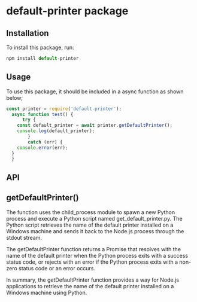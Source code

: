 # default-printer package

## Installation

To install this package, run:

```javascript
npm install default-printer
```



## Usage

To use this package, it should be included in a async function as shown below;

```javascript
const printer = require('default-printer');
  async function test() {
      try {
    const default_printer = await printer.getDefaultPrinter();
    console.log(default_printer);
        } 
        catch (err) {
    console.error(err);
  }
  }
```

  ## API
## getDefaultPrinter()
 The function uses the child_process module to spawn a new Python process and execute a Python script named get_default_printer.py. 
 The Python script retrieves the name of the default printer installed on a Windows machine and sends it back to the Node.js process through the stdout stream.

The getDefaultPrinter function returns a Promise that resolves with the name of the default printer when the Python process exits with a success status code, or rejects with an error if the Python process exits with a non-zero status code or an error occurs.

In summary, the getDefaultPrinter function provides a way for Node.js applications to retrieve the name of the default printer installed on a Windows machine using Python.


